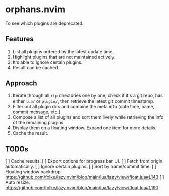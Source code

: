 # <WIP> orphans.nvim
To see which plugins are deprecated.

## Features
1. List all plugins ordered by the latest update time. 
2. Highlight plugins that are not maintained actively.
3. It's able to Ignore certain plugins.
4. Result can be cached.

## Approach
1. Iterate through all `rtp` directories one by one, check if it's a git repo, has either `lua/` or `plugin/`, then retrieve the latest git commit timestamp.
2. Filter out all plugin dirs and combine the meta info (date time, name, commit message, etc.)
3. Compose a list of all plugins and sort them lively while retrieving the info of the remaining plugins.
4. Display them on a floating window. Expand one item for more details.
5. Cache the result.

## TODOs
[ ] Cache results.
[ ] Export options for progress bar UI.
[ ] Fetch from origin automatically.
[ ] Ignore certain plugins.
[ ] Sort by name/commit time.
[ ] Floating window backdrop. https://github.com/folke/lazy.nvim/blob/main/lua/lazy/view/float.lua#L143
[ ] Auto resize. https://github.com/folke/lazy.nvim/blob/main/lua/lazy/view/float.lua#L190
